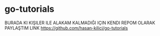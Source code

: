 # go-tutorials
BURADA KI KIŞILER ILE ALAKAM KALMADIĞI IÇIN KENDI REPOM OLARAK PAYLAŞTIM LINK https://github.com/hasan-kilici/go-tutorials
